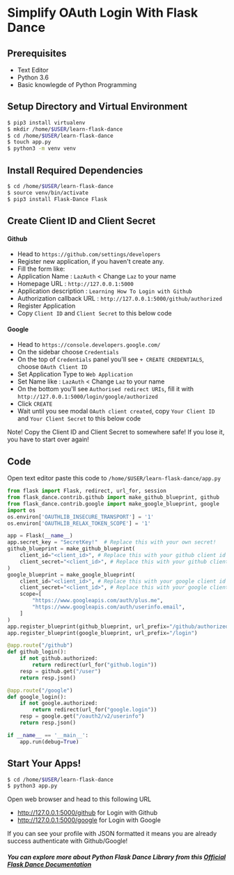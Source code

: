 Simplify OAuth Login With Flask Dance
=== 

Prerequisites
---
- Text Editor
- Python 3.6
- Basic knowlegde of Python Programming

Setup Directory and Virtual Environment
---
```sh
$ pip3 install virtualenv
$ mkdir /home/$USER/learn-flask-dance
$ cd /home/$USER/learn-flask-dance
$ touch app.py
$ python3 -m venv venv
```

Install Required Dependencies
---
```sh
$ cd /home/$USER/learn-flask-dance
$ source venv/bin/activate
$ pip3 install Flask-Dance Flask
```

Create Client ID and Client Secret
---
#### Github

- Head to `https://github.com/settings/developers`
- Register new application, if you haven't create any.
- Fill the form like: 
 - Application Name : `LazAuth` < Change `Laz` to your name
 - Homepage URL : `http://127.0.0.1:5000`
 - Application description : `Learning How To Login with Github`
 - Authorization callback URL :  `http://127.0.0.1:5000/github/authorized`
- Register Application
- Copy `Client ID` and `Client Secret` to this below code

#### Google

- Head to `https://console.developers.google.com/`
- On the sidebar choose `Credentials`
- On the top of `Credentials` panel you'll see `+ CREATE CREDENTIALS`, choose `OAuth Client ID`
- Set Application Type to `Web Application`
- Set Name like : `LazAuth` < Change `Laz` to your name
- On the bottom you'll see `Authorised redirect URIs`, fill it with `http://127.0.0.1:5000/login/google/authorized`
- Click `CREATE`
- Wait until you see modal `OAuth client created`, copy `Your Client ID` and `Your Client Secret` to this below code

Note! Copy the Client ID and Client Secret to somewhere safe! If you lose it, you have to start over again!

Code
---
Open text editor paste this code to `/home/$USER/learn-flask-dance/app.py`
```py
from flask import Flask, redirect, url_for, session
from flask_dance.contrib.github import make_github_blueprint, github
from flask_dance.contrib.google import make_google_blueprint, google
import os 
os.environ['OAUTHLIB_INSECURE_TRANSPORT'] = '1'
os.environ['OAUTHLIB_RELAX_TOKEN_SCOPE'] = '1'

app = Flask(__name__)
app.secret_key = "SecretKey!"  # Replace this with your own secret!
github_blueprint = make_github_blueprint(
	client_id="<client_id>", # Replace this with your github client id
	client_secret="<client_id>", # Replace this with your github client secret
)
google_blueprint = make_google_blueprint(
    client_id="<client_id>", # Replace this with your google client id
    client_secret="<client_id>", # Replace this with your google client secret
	scope=[
		"https://www.googleapis.com/auth/plus.me",
		"https://www.googleapis.com/auth/userinfo.email",
	]
)
app.register_blueprint(github_blueprint, url_prefix="/github/authorized")
app.register_blueprint(google_blueprint, url_prefix="/login")

@app.route("/github")
def github_login():
	if not github.authorized:
		return redirect(url_for("github.login"))
	resp = github.get("/user")
	return resp.json()

@app.route("/google")
def google_login():
    if not google.authorized:
        return redirect(url_for("google.login"))
    resp = google.get("/oauth2/v2/userinfo")
    return resp.json()

if __name__ == '__main__':
	app.run(debug=True)
```

Start Your Apps!
---
```sh
$ cd /home/$USER/learn-flask-dance
$ python3 app.py
```
Open web browser and head to this following URL

- http://127.0.0.1:5000/github for Login with Github
- http://127.0.0.1:5000/google for Login with Google

If you can see your profile with JSON formatted it means you are already success authenticate with Github/Google!

##### You can explore more about Python Flask Dance Library from this [Official Flask Dance Documentation](https://flask-dance.readthedocs.io/en/v1.2.0/index.html)


